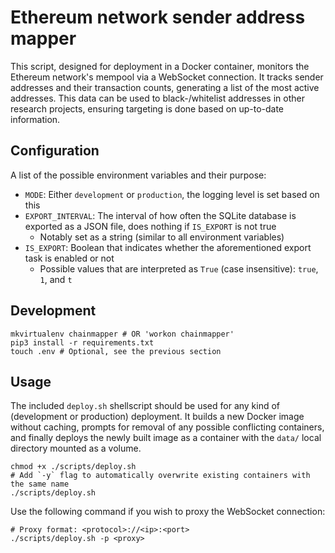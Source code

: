 # Ethereum network sender address mapper

This script, designed for deployment in a Docker container, monitors the Ethereum network's mempool via a WebSocket connection. It tracks sender addresses and their transaction counts, generating a list of the most active addresses. This data can be used to black-/whitelist addresses in other research projects, ensuring targeting is done based on up-to-date information.

## Configuration

A list of the possible environment variables and their purpose:

- `MODE`: Either `development` or `production`, the logging level is set based on this
- `EXPORT_INTERVAL`: The interval of how often the SQLite database is exported as a JSON file, does nothing if `IS_EXPORT` is not true
  - Notably set as a string (similar to all environment variables)
- `IS_EXPORT`: Boolean that indicates whether the aforementioned export task is enabled or not
  - Possible values that are interpreted as `True` (case insensitive): `true`, `1`, and `t`

## Development

```shell
mkvirtualenv chainmapper # OR 'workon chainmapper'
pip3 install -r requirements.txt
touch .env # Optional, see the previous section
```

## Usage

The included `deploy.sh` shellscript should be used for any kind of (development or production) deployment. It builds a new Docker image without caching, prompts for removal of any possible conflicting containers, and finally deploys the newly built image as a container with the `data/` local directory mounted as a volume.

```shell
chmod +x ./scripts/deploy.sh
# Add `-y` flag to automatically overwrite existing containers with the same name
./scripts/deploy.sh
```

Use the following command if you wish to proxy the WebSocket connection:

```shell
# Proxy format: <protocol>://<ip>:<port>
./scripts/deploy.sh -p <proxy>
```
